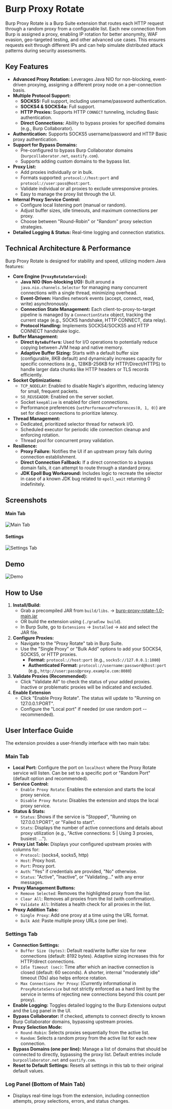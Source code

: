 # Burp Proxy Rotate

Burp Proxy Rotate is a Burp Suite extension that routes each HTTP request through a random proxy from a configurable list. Each new connection from Burp is assigned a proxy, enabling IP rotation for better anonymity, WAF evasion, geo-targeted testing, and other advanced use cases. This ensures requests exit through different IPs and can help simulate distributed attack patterns during security assessments.

## Key Features

-   **Advanced Proxy Rotation:** Leverages Java NIO for non-blocking, event-driven proxying, assigning a different proxy node on a per-connection basis.
-   **Multiple Protocol Support:**
    -   **SOCKS5:** Full support, including username/password authentication.
    -   **SOCKS4 & SOCKS4a:** Full support.
    -   **HTTP Proxies:** Supports HTTP `CONNECT` tunneling, including Basic authentication.
    -   **Direct Connections:** Ability to bypass proxies for specified domains (e.g., Burp Collaborator).
-   **Authentication:** Supports SOCKS5 username/password and HTTP Basic proxy authentication.
-   **Support for Bypass Domains:**
    -   Pre-configured to bypass Burp Collaborator domains (`burpcollaborator.net`, `oastify.com`).
    -   Supports adding custom domains to the bypass list.
-   **Proxy List:**
    -   Add proxies individually or in bulk.
    -   Formats supported: `protocol://host:port` and `protocol://user:pass@host:port`.
    -   Validate individual or all proxies to exclude unresponsive proxies.
    -   Easy to manage the proxy list through the UI.
-   **Internal Proxy Service Control:**
    -   Configure local listening port (manual or random).
    -   Adjust buffer sizes, idle timeouts, and maximum connections per proxy.
    -   Choose between "Round-Robin" or "Random" proxy selection strategies.
-   **Detailed Logging & Status:** Real-time logging and connection statistics.

## Technical Architecture & Performance

Burp Proxy Rotate is designed for stability and speed, utilizing modern Java features:

-   **Core Engine (`ProxyRotateService`):**
    -   **Java NIO (Non-blocking I/O):** Built around a `java.nio.channels.Selector` for managing many concurrent connections with a single thread, minimizing overhead.
    -   **Event-Driven:** Handles network events (accept, connect, read, write) asynchronously.
    -   **Connection State Management:** Each client-to-proxy-to-target pipeline is managed by a `ConnectionState` object, tracking the current stage (e.g., SOCKS handshake, HTTP CONNECT, data relay).
    -   **Protocol Handling:** Implements SOCKS4/SOCKS5 and HTTP CONNECT handshake logic.
-   **Buffer Management:**
    -   **Direct `ByteBuffer`s:** Used for I/O operations to potentially reduce copying between JVM heap and native memory.
    -   **Adaptive Buffer Sizing:** Starts with a default buffer size (configurable, 8KB default) and dynamically increases capacity for specific connections (e.g., 128KB-256KB for HTTP/Direct/HTTPS) to handle larger data chunks like HTTP headers or TLS records efficiently.
-   **Socket Optimizations:**
    -   `TCP_NODELAY`: Enabled to disable Nagle's algorithm, reducing latency for small, frequent packets.
    -   `SO_REUSEADDR`: Enabled on the server socket.
    -   Socket `keepAlive` is enabled for client connections.
    -   Performance preferences (`setPerformancePreferences(0, 1, 0)`) are set for direct connections to prioritize latency.
-   **Thread Management:**
    -   Dedicated, prioritized selector thread for network I/O.
    -   Scheduled executor for periodic idle connection cleanup and enforcing rotation.
    -   Thread pool for concurrent proxy validation.
-   **Resilience:**
    -   **Proxy Failure:** Notifies the UI if an upstream proxy fails during connection establishment.
    -   **Direct Connection Fallback:** If a direct connection to a bypass domain fails, it can attempt to route through a standard proxy.
    -   **JDK Epoll Bug Workaround:** Includes logic to recreate the selector in case of a known JDK bug related to `epoll_wait` returning 0 indefinitely.

## Screenshots

#### Main Tab
![Main Tab](images/burp-proxy-rotate-main.png)

#### Settings
![Settings Tab](images/burp-proxy-rotate-settings.png)

## Demo

![Demo](images/burp-proxy-rotate-demo.gif)

## How to Use

1.  **Install/Build:**
    *   Grab a precompiled JAR from `build/libs`. -> [burp-proxy-rotate-1.0-main.jar](https://raw.githubusercontent.com/slicingmelon/burp-proxy-rotate/refs/heads/main/build/libs/burp-proxy-rotate-1.0-main.jar)
    *   OR build the extension using (`./gradlew build`).
    *   In Burp Suite, go to `Extensions` -> `Installed` -> `Add` and select the JAR file.
2.  **Configure Proxies:**
    *   Navigate to the "Proxy Rotate" tab in Burp Suite.
    *   Use the "Single Proxy" or "Bulk Add" options to add your SOCKS4, SOCKS5, or HTTP proxies.
        *   **Format:** `protocol://host:port` (e.g., `socks5://127.0.0.1:1080`)
        *   **Authenticated Format:** `protocol://username:password@host:port` (e.g., `http://user:pass@proxy.example.com:8080`)
3.  **Validate Proxies (Recommended):**
    *   Click "Validate All" to check the status of your added proxies. Inactive or problematic proxies will be indicated and excluded. 
4.  **Enable Extension**
    *   Click "Enable Proxy Rotate". The status will update to "Running on 127.0.0.1:PORT".
    *   Configure the "Local port" if needed (or use random port -- recommended).
    

## User Interface Guide

The extension provides a user-friendly interface with two main tabs:

### Main Tab

-   **Local Port:** Configure the port on `localhost` where the Proxy Rotate service will listen. Can be set to a specific port or "Random Port" (default option and recommended).
-   **Service Control:**
    -   `Enable Proxy Rotate`: Enables the extension and starts the local proxy service.
    -   `Disable Proxy Rotate`: Disables the extension and stops the local proxy service.
-   **Status & Stats:**
    -   `Status`: Shows if the service is "Stopped", "Running on 127.0.0.1:PORT", or "Failed to start".
    -   `Stats`: Displays the number of active connections and details about proxy utilization (e.g., "Active connections: 5 | Using 3 proxies, busiest: ...").
-   **Proxy List Table:** Displays your configured upstream proxies with columns for:
    -   `Protocol`: (socks4, socks5, http)
    -   `Host`: Proxy host.
    -   `Port`: Proxy port.
    -   `Auth`: "Yes" if credentials are provided, "No" otherwise.
    -   `Status`: "Active", "Inactive", or "Validating..." with any error messages.
-   **Proxy Management Buttons:**
    -   `Remove Selected`: Removes the highlighted proxy from the list.
    -   `Clear All`: Removes all proxies from the list (with confirmation).
    -   `Validate All`: Initiates a health check for all proxies in the list.
-   **Proxy Addition Tabs:**
    -   `Single Proxy`: Add one proxy at a time using the URL format.
    -   `Bulk Add`: Paste multiple proxy URLs (one per line).

### Settings Tab

-   **Connection Settings:**
    -   `Buffer Size (bytes)`: Default read/write buffer size for new connections (default: 8192 bytes). Adaptive sizing increases this for HTTP/direct connections.
    -   `Idle Timeout (sec)`: Time after which an inactive connection is closed (default: 60 seconds). A shorter, internal "moderately idle" timeout (10s) also helps enforce rotation.
    -   `Max Connections Per Proxy`: (Currently informational in `ProxyRotateService` but not strictly enforced as a hard limit by the service in terms of rejecting new connections beyond this count per proxy).
-   **Enable Logging:** Toggles detailed logging to the Burp Extensions output and the Log panel in the UI.
-   **Bypass Collaborator:** If checked, attempts to connect directly to known Burp Collaborator domains, bypassing upstream proxies.
-   **Proxy Selection Mode:**
    -   `Round-Robin`: Selects proxies sequentially from the active list.
    -   `Random`: Selects a random proxy from the active list for each new connection.
-   **Bypass Domains (one per line):** Manage a list of domains that should be connected to directly, bypassing the proxy list. Default entries include `burpcollaborator.net` and `oastify.com`.
-   **Reset to Default Settings:** Resets all settings in this tab to their original default values.

### Log Panel (Bottom of Main Tab)

-   Displays real-time logs from the extension, including connection attempts, proxy selections, errors, and status changes.

